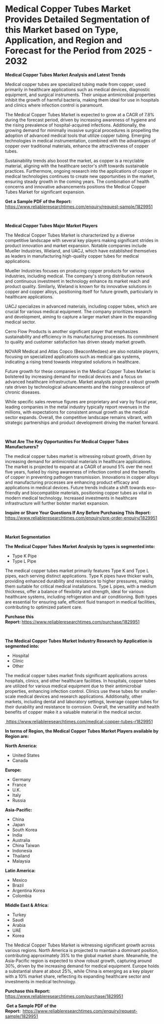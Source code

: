 <p><h1>Medical Copper Tubes Market Provides Detailed Segmentation of this Market based on Type, Application, and Region and Forecast for the Period from 2025 - 2032</h1></p><p><strong>Medical Copper Tubes Market Analysis and Latest Trends</strong></p>
<p><p>Medical copper tubes are specialized tubing made from copper, used primarily in healthcare applications such as medical devices, diagnostic equipment, and surgical instruments. Their unique antimicrobial properties inhibit the growth of harmful bacteria, making them ideal for use in hospitals and clinics where infection control is paramount.</p><p>The Medical Copper Tubes Market is expected to grow at a CAGR of 7.8% during the forecast period, driven by increasing awareness of hygiene and the rising prevalence of hospital-acquired infections. Additionally, the growing demand for minimally invasive surgical procedures is propelling the adoption of advanced medical tools that utilize copper tubing. Emerging technologies in medical instrumentation, combined with the advantages of copper over traditional materials, enhance the attractiveness of copper tubes. </p><p>Sustainability trends also boost the market, as copper is a recyclable material, aligning with the healthcare sector's shift towards sustainable practices. Furthermore, ongoing research into the applications of copper in medical technologies continues to create new opportunities in the market, ensuring steady growth in the coming years. The combination of health concerns and innovative advancements positions the Medical Copper Tubes Market for significant expansion.</p></p>
<p><strong>Get a Sample PDF of the Report:&nbsp;</strong> <a href="https://www.reliableresearchtimes.com/enquiry/request-sample/1829951?utm_campaign=2720&utm_medium=2&utm_source=Github&utm_content=ia&utm_term=14042025&utm_id=medical-copper-tubes">https://www.reliableresearchtimes.com/enquiry/request-sample/1829951</a></p>
<p>&nbsp;</p>
<p><strong>Medical Copper Tubes Major Market Players</strong></p>
<p><p>The Medical Copper Tubes Market is characterized by a diverse competitive landscape with several key players making significant strides in product innovation and market expansion. Notable companies include Mueller Industries, Wieland, and UACJ, which have established themselves as leaders in manufacturing high-quality copper tubes for medical applications.</p><p>Mueller Industries focuses on producing copper products for various industries, including medical. The company's strong distribution network and continuous investment in technology enhance its market reach and product quality. Similarly, Wieland is known for its innovative solutions in copper and copper alloys, positioning itself for future growth, particularly in healthcare applications.</p><p>UACJ specializes in advanced materials, including copper tubes, which are crucial for various medical equipment. The company prioritizes research and development, aiming to capture a larger market share in the expanding medical sector.</p><p>Cerro Flow Products is another significant player that emphasizes sustainability and efficiency in its manufacturing processes. Its commitment to quality and customer satisfaction has driven steady market growth.</p><p>NOVAIR Medical and Atlas Copco (BeaconMedaes) are also notable players, focusing on specialized applications such as medical gas systems, indicating a rising trend towards integrated solutions in healthcare.</p><p>Future growth for these companies in the Medical Copper Tubes Market is bolstered by increasing demand for medical devices and a focus on advanced healthcare infrastructure. Market analysts project a robust growth rate driven by technological advancements and the rising prevalence of chronic diseases.</p><p>While specific sales revenue figures are proprietary and vary by fiscal year, leading companies in the metal industry typically report revenues in the millions, with expectations for consistent annual growth as the medical sector expands. Overall, the competitive landscape remains vibrant, with strategic partnerships and product development driving the market forward.</p></p>
<p>&nbsp;</p>
<p><strong>What Are The Key Opportunities For Medical Copper Tubes Manufacturers?</strong></p>
<p><p>The medical copper tubes market is witnessing robust growth, driven by increasing demand for antimicrobial materials in healthcare applications. The market is projected to expand at a CAGR of around 5% over the next five years, fueled by rising awareness of infection control and the benefits of copper in preventing pathogen transmission. Innovations in copper alloys and manufacturing processes are enhancing product efficacy and applications in medical devices. Future trends indicate a shift towards eco-friendly and biocompatible materials, positioning copper tubes as vital in modern medical technology. Increased investments in healthcare infrastructure will further bolster market expansion.</p></p>
<p><strong>Inquire or Share Your Questions If Any Before Purchasing This Report:</strong> <a href="https://www.reliableresearchtimes.com/enquiry/pre-order-enquiry/1829951?utm_campaign=2720&utm_medium=2&utm_source=Github&utm_content=ia&utm_term=14042025&utm_id=medical-copper-tubes">https://www.reliableresearchtimes.com/enquiry/pre-order-enquiry/1829951</a></p>
<p>&nbsp;</p>
<p><strong>Market Segmentation</strong></p>
<p><strong>The Medical Copper Tubes Market Analysis by types is segmented into:</strong></p>
<p><ul><li>Type K Pipe</li><li>Type L Pipe</li></ul></p>
<p><p>The medical copper tubes market primarily features Type K and Type L pipes, each serving distinct applications. Type K pipes have thicker walls, providing enhanced durability and resistance to higher pressures, making them suitable for critical medical installations. Type L pipes, with a medium thickness, offer a balance of flexibility and strength, ideal for various healthcare systems, including refrigeration and air conditioning. Both types are essential for ensuring safe, efficient fluid transport in medical facilities, contributing to optimized patient care.</p></p>
<p><strong>Purchase this Report:&nbsp;</strong><a href="https://www.reliableresearchtimes.com/purchase/1829951?utm_campaign=2720&utm_medium=2&utm_source=Github&utm_content=ia&utm_term=14042025&utm_id=medical-copper-tubes">https://www.reliableresearchtimes.com/purchase/1829951</a></p>
<p>&nbsp;</p>
<p><strong>The Medical Copper Tubes Market Industry Research by Application is segmented into:</strong></p>
<p><ul><li>Hospital</li><li>Clinic</li><li>Other</li></ul></p>
<p><p>The medical copper tubes market finds significant applications across hospitals, clinics, and other healthcare facilities. In hospitals, copper tubes are utilized for various medical equipment due to their antimicrobial properties, enhancing infection control. Clinics use these tubes for smaller-scale medical devices and research applications. Additionally, other markets, including dental and laboratory settings, leverage copper tubes for their durability and resistance to corrosion. Overall, the versatility and health benefits of copper make it a valuable material in the medical sector.</p></p>
<p><a href="https://www.reliableresearchtimes.com/medical-copper-tubes-r1829951?utm_campaign=2720&utm_medium=2&utm_source=Github&utm_content=ia&utm_term=14042025&utm_id=medical-copper-tubes">&nbsp;https://www.reliableresearchtimes.com/medical-copper-tubes-r1829951</a></p>
<p><strong>In terms of Region, the Medical Copper Tubes Market Players available by Region are:</strong></p>
<p>
    <p> <strong> North America: </strong>
        <ul>
            <li>United States</li>
            <li>Canada</li>
        </ul>
        </p> 
    <p> <strong> Europe: </strong>
        <ul>
            <li>Germany</li>
            <li>France</li>
            <li>U.K.</li>
            <li>Italy</li>
            <li>Russia</li>
        </ul>
        </p> 
    <p> <strong> Asia-Pacific: </strong>
        <ul>
            <li>China</li>
            <li>Japan</li>
            <li>South Korea</li>
            <li>India</li>
            <li>Australia</li>
            <li>China Taiwan</li>
            <li>Indonesia</li>
            <li>Thailand</li>
            <li>Malaysia</li>
        </ul>
        </p> 
    <p> <strong> Latin America: </strong>
        <ul>
            <li>Mexico</li>
            <li>Brazil</li>
            <li>Argentina Korea</li>
            <li>Colombia</li>
        </ul>
        </p> 
    <p> <strong> Middle East & Africa: </strong>
        <ul>
            <li>Turkey</li>
            <li>Saudi</li>
            <li>Arabia</li>
            <li>UAE</li>
            <li>Korea</li>
        </ul>
    </p>
    </p>
<p><p>The Medical Copper Tubes Market is witnessing significant growth across various regions. North America is projected to maintain a dominant position, contributing approximately 35% to the global market share. Meanwhile, the Asia-Pacific region is expected to show robust growth, capturing around 30%, driven by the increasing demand for medical equipment. Europe holds a substantial share at about 25%, while China is emerging as a key player with a 10% market share, reflecting its expanding healthcare sector and investments in medical technology.</p></p>
<p><strong>Purchase this Report: </strong><a href="https://www.reliableresearchtimes.com/purchase/1829951?utm_campaign=2720&utm_medium=2&utm_source=Github&utm_content=ia&utm_term=14042025&utm_id=medical-copper-tubes">https://www.reliableresearchtimes.com/purchase/1829951</a></p>
<p>&nbsp;<strong>Get a Sample PDF of the Report:&nbsp;&nbsp;</strong><a href="https://www.reliableresearchtimes.com/enquiry/request-sample/1829951?utm_campaign=2720&utm_medium=2&utm_source=Github&utm_content=ia&utm_term=14042025&utm_id=medical-copper-tubes">https://www.reliableresearchtimes.com/enquiry/request-sample/1829951</a></p>
<p><strong></strong></p>
<p><p></p><p></p><p></p></p>